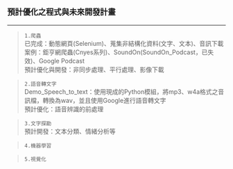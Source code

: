 ## `預計優化之程式與未來開發計畫`

* * *

> `1.爬蟲`  
已完成：動態網頁(Selenium)、蒐集非結構化資料(文字、文本)、音訊下載  
案例：鉅亨網爬蟲(Cnyes系列)、SoundOn(SoundOn_Podcast，已失效)、Google Podcast  
預計優化與開發：非同步處理、平行處理、影像下載

> `2.語音轉文字`  
Demo_Speech_to_text：使用現成的Python模組，將mp3、w4a格式之音訊檔，轉換為wav，並且使用Google進行語音轉文字  
預計優化：語音辨識的前處理

> `3.文字探勘`  
預計開發：文本分類、情緒分析等

> `4.機器學習`

> `5.視覺化`
